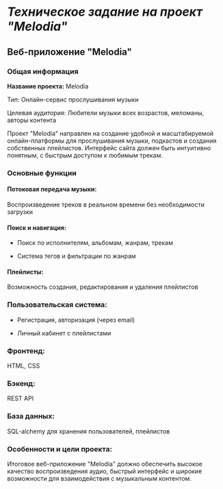 # **_Техническое задание на проект "Melodia"_**

## **Веб-приложение "Melodia"**

### **Общая информация**

**Название проекта:** Melodia

Тип: Онлайн-сервис прослушивания музыки

Целевая аудитория: Любители музыки всех возрастов, меломаны, авторы контента

Проект "Melodia" направлен на создание удобной и масштабируемой онлайн-платформы для прослушивания музыки, подкастов и создания собственных плейлистов. Интерфейс сайта должен быть интуитивно понятным, с быстрым доступом к любимым трекам.

### **Основные функции**

#### **Потоковая передача музыки:**

Воспроизведение треков в реальном времени без необходимости загрузки

#### **Поиск и навигация:**

- Поиск по исполнителям, альбомам, жанрам, трекам

- Система тегов и фильтрации по жанрам

#### **Плейлисты:**
Возможность создания, редактирования и удаления плейлистов

### **Пользовательская система:**

- Регистрация, авторизация (через email)

- Личный кабинет с плейлистами

### **Фронтенд:**

HTML, CSS

### **Бэкенд:**

REST API

### **База данных:**

SQL-alchemy для хранения пользователей, плейлистов

### **Особенности и цели проекта:**

Итоговое веб-приложение "Melodia" должно обеспечить высокое качество воспроизведения аудио, быстрый интерфейс и широкие возможности для взаимодействия с музыкальным контентом.